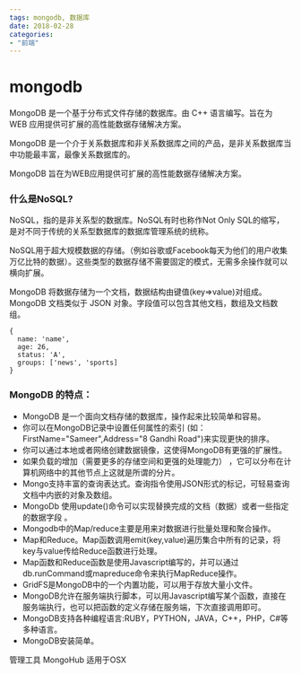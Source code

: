 ```yaml
---
tags: mongodb, 数据库
date: 2018-02-28
categories: 
- "前端"
---
```

# mongodb

MongoDB 是一个基于分布式文件存储的数据库。由 C++ 语言编写。旨在为 WEB 应用提供可扩展的高性能数据存储解决方案。

MongoDB 是一个介于关系数据库和非关系数据库之间的产品，是非关系数据库当中功能最丰富，最像关系数据库的。

MongoDB 旨在为WEB应用提供可扩展的高性能数据存储解决方案。

### 什么是NoSQL?
NoSQL，指的是非关系型的数据库。NoSQL有时也称作Not Only SQL的缩写，是对不同于传统的关系型数据库的数据库管理系统的统称。

NoSQL用于超大规模数据的存储。（例如谷歌或Facebook每天为他们的用户收集万亿比特的数据）。这些类型的数据存储不需要固定的模式，无需多余操作就可以横向扩展。

MongoDB 将数据存储为一个文档，数据结构由键值(key=>value)对组成。MongoDB 文档类似于 JSON 对象。字段值可以包含其他文档，数组及文档数组。

```
{
  name: 'name',
  age: 26,
  status: 'A',
  groups: ['news', 'sports]
}
```

### MongoDB 的特点：
* MongoDB 是一个面向文档存储的数据库，操作起来比较简单和容易。
* 你可以在MongoDB记录中设置任何属性的索引 (如：FirstName="Sameer",Address="8 Gandhi Road")来实现更快的排序。
* 你可以通过本地或者网络创建数据镜像，这使得MongoDB有更强的扩展性。
* 如果负载的增加（需要更多的存储空间和更强的处理能力） ，它可以分布在计算机网络中的其他节点上这就是所谓的分片。
* Mongo支持丰富的查询表达式。查询指令使用JSON形式的标记，可轻易查询文档中内嵌的对象及数组。
* MongoDb 使用update()命令可以实现替换完成的文档（数据）或者一些指定的数据字段 。
* Mongodb中的Map/reduce主要是用来对数据进行批量处理和聚合操作。
* Map和Reduce。Map函数调用emit(key,value)遍历集合中所有的记录，将key与value传给Reduce函数进行处理。
* Map函数和Reduce函数是使用Javascript编写的，并可以通过db.runCommand或mapreduce命令来执行MapReduce操作。
* GridFS是MongoDB中的一个内置功能，可以用于存放大量小文件。
* MongoDB允许在服务端执行脚本，可以用Javascript编写某个函数，直接在服务端执行，也可以把函数的定义存储在服务端，下次直接调用即可。
* MongoDB支持各种编程语言:RUBY，PYTHON，JAVA，C++，PHP，C#等多种语言。
* MongoDB安装简单。

管理工具 MongoHub 适用于OSX